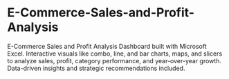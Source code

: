 # E-Commerce-Sales-and-Profit-Analysis
E-Commerce Sales and Profit Analysis Dashboard built with Microsoft Excel. Interactive visuals like combo, line, and bar charts, maps, and slicers to analyze sales, profit, category performance, and year-over-year growth. Data-driven insights and strategic recommendations included.
